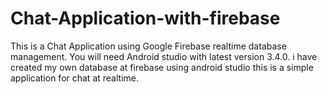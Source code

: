 # Chat-Application-with-firebase
This is a Chat Application using Google Firebase  realtime database management.
You will need Android studio with latest version 3.4.0.
i have created my own database at firebase using android studio this is a simple application for chat at realtime.
